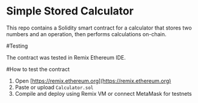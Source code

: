 # Simple Stored Calculator

This repo contains a Solidity smart contract for a calculator that stores two numbers and an operation, then performs calculations on-chain.

#Testing

The contract was tested in Remix Ethereum IDE.

#How to test the contract

1. Open [https://remix.ethereum.org](https://remix.ethereum.org)
2. Paste or upload `Calculator.sol`
3. Compile and deploy using Remix VM or connect MetaMask for testnets
